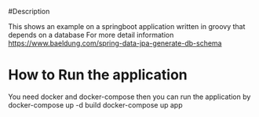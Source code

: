 #Description

This shows an example on a springboot application written in groovy that depends on a database 
For more detail information https://www.baeldung.com/spring-data-jpa-generate-db-schema

# How to Run the application
You need docker and docker-compose then you can run the application by
docker-compose up -d build 
docker-compose up app







